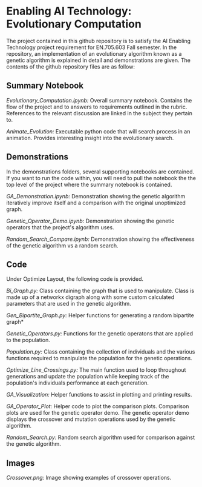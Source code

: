 # Enabling AI Technology: Evolutionary Computation

The project contained in this github repository is to satisfy the AI Enabling Technology project requirement for EN.705.603 Fall semester. In the repository, an implementation of an evolutionary algorithm known as a genetic algorithm is explained in detail and demonstrations are given. The contents of the github repository files are as follow:

## **Summary Notebook**
*Evolutionary_Computation.ipynb:* Overall summary notebook. Contains the flow of the project and to answers to requirements outlined in the rubric. References to the relevant discussion are linked in the subject they pertain to.

*Animate_Evolution:* Executable python code that will search process in an animation. Provides interesting insight into the evolutionary search.

## **Demonstrations**

In the demonstrations folders, several supporting notebooks are contained. If you want to run the code within, you will need to pull the notebook the the top level of the project where the summary notebook is contained.

*GA_Demonstration.ipynb:* Demonstration showing the genetic algorithm iteratively improve itself and a comparison with the original unoptimized graph.

*Genetic_Operator_Demo.ipynb:* Demonstration showing the genetic operators that the project's algorithm uses.

*Random_Search_Compare.ipynb:* Demonstration showing the effectiveness of the genetic algorithm vs a random search.


## **Code**

Under Optimize Layout, the following code is provided.

*Bi_Graph.py:* Class containing the graph that is used to manipulate. Class is made up of a networkx digraph along with some custom calculated parameters that are used in the genetic algorithm.

*Gen_Bipartite_Graph.py:* Helper functions for generating a random bipartite graph* 

*Genetic_Operators.py:* Functions for the genetic operatons that are applied to the population.

*Population.py:* Class containing the collection of individuals and the various functions required to manipulate the population for the genetic operations.

*Optimize_Line_Crossings.py:* The main function used to loop throughout generations and update the population while keeping track of the population's individuals performance at each generation.

*GA_Visualization:* Helper functions to assist in plotting and printing results.

*GA_Operator_Plot:* Helper code to plot the comparison plots. Comparison plots are used for the genetic operator demo. The genetic operator demo displays the crossover and mutation operations used by the genetic algorithm.

*Random_Search.py:* Random search algorithm used for comparison against the genetic algorithm.

## **Images**

*Crossover.png:* Image showing examples of crossover operations.